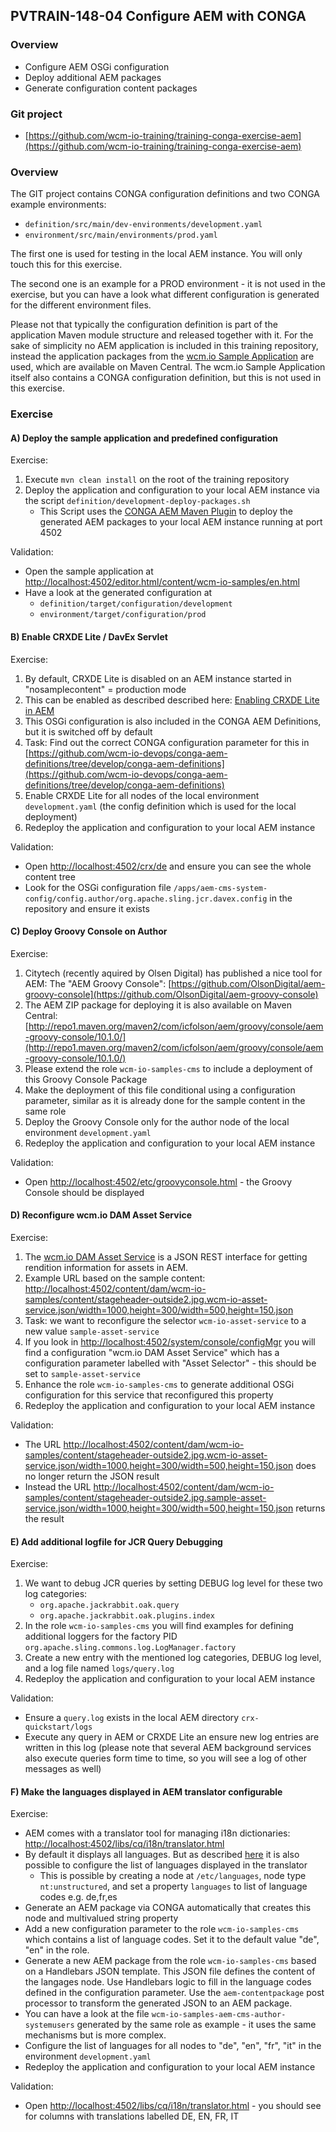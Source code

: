 ## PVTRAIN-148-04 Configure AEM with CONGA

### Overview

*   Configure AEM OSGi configuration
*   Deploy additional AEM packages
*   Generate configuration content packages

### Git project

*   [https://github.com/wcm-io-training/training-conga-exercise-aem](https://github.com/wcm-io-training/training-conga-exercise-aem)

### Overview

The GIT project contains CONGA configuration definitions and two CONGA example environments:

*   `definition/src/main/dev-environments/development.yaml`
*   `environment/src/main/environments/prod.yaml`

The first one is used for testing in the local AEM instance. You will only touch this for this exercise.

The second one is an example for a PROD environment - it is not used in the exercise, but you can have a look what different configuration is generated for the different environment files.

Please not that typically the configuration definition is part of the application Maven module structure and released together with it. For the sake of simplicity no AEM application is included in this training repository, instead the application packages from the [wcm.io Sample Application](http://wcm.io/samples/) are used, which are available on Maven Central. The wcm.io Sample Application itself also contains a CONGA configuration definition, but this is not used in this exercise.

### Exercise

#### A) Deploy the sample application and predefined configuration

Exercise:

1.  Execute `mvn clean install` on the root of the training repository
2.  Deploy the application and configuration to your local AEM instance via the script `definition/development-deploy-packages.sh`
    *   This Script uses the [CONGA AEM Maven Plugin](http://devops.wcm.io/conga/plugins/aem/) to deploy the generated AEM packages to your local AEM instance running at port 4502

Validation:

*   Open the sample application at [http://localhost:4502/editor.html/content/wcm-io-samples/en.html](http://localhost:4502/editor.html/content/wcm-io-samples/en.html)
*   Have a look at the generated configuration at
    *   `definition/target/configuration/development`
    *   `environment/target/configuration/prod`

#### B) Enable CRXDE Lite / DavEx Servlet

Exercise:

1.  By default, CRXDE Lite is disabled on an AEM instance started in "nosamplecontent" = production mode
2.  This can be enabled as described described here: [Enabling CRXDE Lite in AEM](https://docs.adobe.com/docs/en/aem/6-2/administer/security/security-checklist/enabling-crxde-lite.html)
3.  This OSGi configuration is also included in the CONGA AEM Definitions, but it is switched off by default
4.  Task: Find out the correct CONGA configuration parameter for this in [https://github.com/wcm-io-devops/conga-aem-definitions/tree/develop/conga-aem-definitions](https://github.com/wcm-io-devops/conga-aem-definitions/tree/develop/conga-aem-definitions)
5.  Enable CRXDE Lite for all nodes of the local environment `development.yaml` (the config definition which is used for the local deployment)
6.  Redeploy the application and configuration to your local AEM instance

Validation:

*   Open [http://localhost:4502/crx/de](http://localhost:4502/crx/de) and ensure you can see the whole content tree
*   Look for the OSGi configuration file `/apps/aem-cms-system-config/config.author/org.apache.sling.jcr.davex.config` in the repository and ensure it exists

#### C) Deploy Groovy Console on Author

Exercise:

1.  Citytech (recently aquired by Olsen Digital) has published a nice tool for AEM: The "AEM Groovy Console": [https://github.com/OlsonDigital/aem-groovy-console](https://github.com/OlsonDigital/aem-groovy-console)
2.  The AEM ZIP package for deploying it is also available on Maven Central: [http://repo1.maven.org/maven2/com/icfolson/aem/groovy/console/aem-groovy-console/10.1.0/](http://repo1.maven.org/maven2/com/icfolson/aem/groovy/console/aem-groovy-console/10.1.0/)
3.  Please extend the role `wcm-io-samples-cms` to include a deployment of this Groovy Console Package
4.  Make the deployment of this file conditional using a configuration parameter, similar as it is already done for the sample content in the same role
5.  Deploy the Groovy Console only for the author node of the local environment `development.yaml`
6.  Redeploy the application and configuration to your local AEM instance

Validation:

*   Open [http://localhost:4502/etc/groovyconsole.html](http://localhost:4502/etc/groovyconsole.html) - the Groovy Console should be displayed

#### D) Reconfigure wcm.io DAM Asset Service

Exercise:

1.  The [wcm.io DAM Asset Service](http://wcm.io/dam/asset-service/) is a JSON REST interface for getting rendition information for assets in AEM.
2.  Example URL based on the sample content: [http://localhost:4502/content/dam/wcm-io-samples/content/stageheader-outside2.jpg.wcm-io-asset-service.json/width=1000,height=300/width=500,height=150.json](http://localhost:4502/content/dam/wcm-io-samples/content/stageheader-outside2.jpg.wcm-io-asset-service.json/width=1000,height=300/width=500,height=150.json)
3.  Task: we want to reconfigure the selector `wcm-io-asset-service` to a new value `sample-asset-service`
4.  If you look in [http://localhost:4502/system/console/configMgr](http://localhost:4502/system/console/configMgr) you will find a configuration "wcm.io DAM Asset Service" which has a configuration parameter labelled with "Asset Selector" - this should be set to `sample-asset-service`
5.  Enhance the role `wcm-io-samples-cms` to generate additional OSGi configuration for this service that reconfigured this property
6.  Redeploy the application and configuration to your local AEM instance

Validation:

*   The URL [http://localhost:4502/content/dam/wcm-io-samples/content/stageheader-outside2.jpg.wcm-io-asset-service.json/width=1000,height=300/width=500,height=150.json](http://localhost:4502/content/dam/wcm-io-samples/content/stageheader-outside2.jpg.wcm-io-asset-service.json/width=1000,height=300/width=500,height=150.json) does no longer return the JSON result
*   Instead the URL [http://localhost:4502/content/dam/wcm-io-samples/content/stageheader-outside2.jpg.sample-asset-service.json/width=1000,height=300/width=500,height=150.json](http://localhost:4502/content/dam/wcm-io-samples/content/stageheader-outside2.jpg.sample-asset-service.json/width=1000,height=300/width=500,height=150.json) returns the result

#### E) Add additional logfile for JCR Query Debugging

Exercise:

1.  We want to debug JCR queries by setting DEBUG log level for these two log categories:
    *   `org.apache.jackrabbit.oak.query`
    *   `org.apache.jackrabbit.oak.plugins.index`
2.  In the role `wcm-io-samples-cms` you will find examples for defining additional loggers for the factory PID `org.apache.sling.commons.log.LogManager.factory`
3.  Create a new entry with the mentioned log categories, DEBUG log level, and a log file named `logs/query.log`
4.  Redeploy the application and configuration to your local AEM instance

Validation:

*   Ensure a `query.log` exists in the local AEM directory `crx-quickstart/logs`
*   Execute any query in AEM or CRXDE Lite an ensure new log entries are written in this log (please note that several AEM background services also execute queries form time to time, so you will see a log of other messages as well)

#### F) Make the languages displayed in AEM translator configurable

Exercise:

*   AEM comes with a translator tool for managing i18n dictionaries: [http://localhost:4502/libs/cq/i18n/translator.html](http://localhost:4502/libs/cq/i18n/translator.html)
*   By default it displays all languages. But as described [here](https://docs.adobe.com/docs/en/aem/6-2/develop/components/i18n/translator.html#Changing%20Languages%20Listed%20in%20the%20Dictionary%20Table) it is also possible to configure the list of languages displayed in the translator
    *   This is possible by creating a node at `/etc/languages`, node type `nt:unstructured`, and set a property `languages` to list of language codes e.g. de,fr,es
*   Generate an AEM package via CONGA automatically that creates this node and multivalued string property
*   Add a new configuration parameter to the role `wcm-io-samples-cms` which contains a list of language codes. Set it to the default value "de", "en" in the role.
*   Generate a new AEM package from the role `wcm-io-samples-cms` based on a Handlebars JSON template. This JSON file defines the content of the langages node. Use Handlebars logic to fill in the language codes defined in the configuration parameter. Use the `aem-contentpackage` post processor to transform the generated JSON to an AEM package.
*   You can have a look at the file `wcm-io-samples-aem-cms-author-systemusers` generated by the same role as example - it uses the same mechanisms but is more complex.
*   Configure the list of languages for all nodes to "de", "en", "fr", "it" in the environment `development.yaml`
*   Redeploy the application and configuration to your local AEM instance

Validation:

*   Open [http://localhost:4502/libs/cq/i18n/translator.html](http://localhost:4502/libs/cq/i18n/translator.html) - you should see for columns with translations labelled DE, EN, FR, IT
